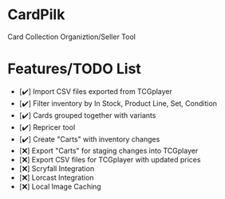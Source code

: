 # CardPilk
 Card Collection Organiztion/Seller Tool

# Features/TODO List

+ [✔️] Import CSV files exported from TCGplayer
+ [✔️] Filter inventory by In Stock, Product Line, Set, Condition
+ [✔️] Cards grouped together with variants
+ [✔️] Repricer tool
+ [✔️] Create "Carts" with inventory changes
+ [❌] Export "Carts" for staging changes into TCGplayer
+ [❌] Export CSV files for TCGplayer with updated prices
+ [❌] Scryfall Integration
+ [❌] Lorcast Integration
+ [❌] Local Image Caching